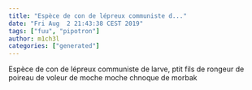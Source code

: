 ```yaml
---
title: "Espèce de con de lépreux communiste d..."
date: "Fri Aug  2 21:43:38 CEST 2019"
tags: ["fuu", "pipotron"]
author: m1ch3l
categories: ["generated"]
---
```


Espèce de con de lépreux communiste de larve, ptit fils de rongeur de poireau de voleur de moche moche chnoque de morbak

